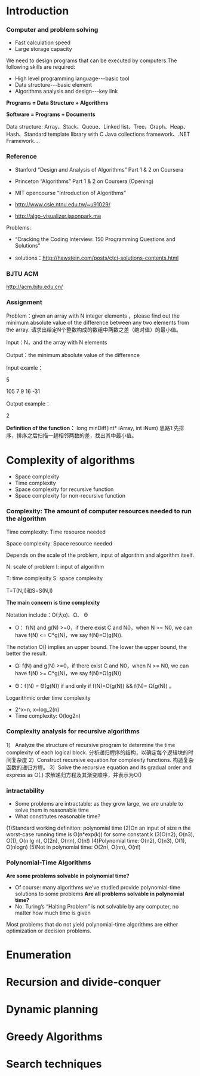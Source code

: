 # Introduction

### Computer and problem solving

- Fast calculation speed
- Large storage capacity

We need to design programs that can be executed by computers.The following skills are required:

- High level programming language---basic tool
- Data structure---basic element
- Algorithms analysis and design---key link

**Programs = Data Structure + Algorithms**

**Software = Programs + Documents**

Data structure: Array、Stack、Queue、Linked list、Tree、Graph、Heap、Hash、Standard template library with C
Java collections framework、.NET Framework....

### Reference

- Stanford “Design and Analysis of Algorithms” Part 1 & 2 on Coursera

- Princeton “Algorithms” Part 1 & 2 on Coursera (Opening)

- MIT  opencourse “Introduction of Algorithms”

- http://www.csie.ntnu.edu.tw/~u91029/ 

- http://algo-visualizer.jasonpark.me

Problems: 
- “Cracking the Coding Interview: 150 Programming Questions and Solutions”

- solutions：http://hawstein.com/posts/ctci-solutions-contents.html 

### BJTU ACM

http://acm.bjtu.edu.cn/  

### Assignment
Problem：given an array with N integer elements ，please find out the minimum absolute value of the difference between any two elements from the array. 
请求出给定N个整数构成的数组中两数之差（绝对值）的最小值。

Input：N，and the array with N elements

Output：the minimum absolute value of the difference

Input examle：

   5
   
   105 7 9 16 -31
   
Output example：

   2

**Definition of the function：** long  minDiff(int* iArray, int iNum)
思路1:先排序，排序之后扫描一趟相邻两数的差，找出其中最小值。


# Complexity of algorithms

- Space complexity
- Time complexity
- Space complexity for recursive function
- Space complexity for non-recursive function

### Complexity: The amount of computer resources needed to run the algorithm

Time complexity: Time resource needed

Space complexity: Space resource needed

Depends on the scale of the problem, input of algorithm and algorithm itself.

N: scale of problem    I: input of algorithm

T: time complexity     S: space complexity

T=T(N,I)和S=S(N,I)

**The main concern is time complexity**

Notation include：O(大o)、Ω、 Θ 

- O： f(N) and g(N) >=0，if there exist C and N0，when N >= N0, we can have f(N) <= C*g(N)，we say f(N)=O(g(N)).

The notation O()  implies an upper bound.  The lower the upper bound, the better the result.

- Ω: f(N) and g(N) >=0，if there exist C and N0，when N >= N0, we can have  f(N) >= C*g(N)，we say f(N)=Ω(g(N)) 

- Θ：f(N) =  Θ(g(N)) if and only if  f(N)=O(g(N)) && f(N)= Ω(g(N)) 。

Logarithmic order time complexity

- 2^x=n, x=log_2(n)
- Time complexity: O(log2n)

### Complexity analysis for recursive algorithms 
1） Analyze the structure of recursive program to determine the time complexity of each logical block.
    分析递归程序的结构，以确定每个逻辑块的时间复杂度
2）Construct recursive equation for complexity functions.
    构造复杂函数的递归方程。
3）Solve the recursive equation and its gradual order and express as O(.)
    求解递归方程及其渐变顺序，并表示为O()

### intractability
- Some problems are intractable:  as they grow large, we are unable to solve them in reasonable time
- What constitutes reasonable time? 

(1)Standard working definition: polynomial time
(2)On an input of size n the worst-case running time is O(n*exp(k)) for some constant k
(3)O(n2), O(n3), O(1), O(n lg n), O(2n), O(nn), O(n!)
(4)Polynomial time: O(n2), O(n3), O(1), O(nlogn) 
(5)Not in polynomial time: O(2n), O(nn), O(n!)

### Polynomial-Time Algorithms
**Are some problems solvable in polynomial time?**
- Of course: many algorithms we’ve studied provide polynomial-time solutions to some problems
**Are all problems solvable in polynomial time?**
- No: Turing’s “Halting Problem” is not solvable by any computer, no matter how much time is given

Most problems that do not yield polynomial-time algorithms are either optimization or decision problems.

# Enumeration

# Recursion and divide-conquer

# Dynamic planning

# Greedy Algorithms

# Search techniques


